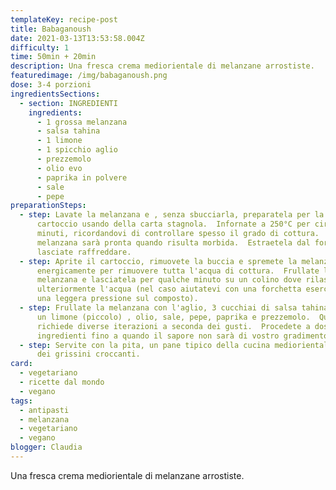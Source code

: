 ```yaml
---
templateKey: recipe-post
title: Babaganoush
date: 2021-03-13T13:53:58.004Z
difficulty: 1
time: 50min + 20min
description: Una fresca crema mediorientale di melanzane arrostiste.
featuredimage: /img/babaganoush.png
dose: 3-4 porzioni
ingredientsSections:
  - section: INGREDIENTI
    ingredients:
      - 1 grossa melanzana
      - salsa tahina
      - 1 limone
      - 1 spicchio aglio
      - prezzemolo
      - olio evo
      - paprika in polvere
      - sale
      - pepe
preparationSteps:
  - step: Lavate la melanzana e , senza sbucciarla, preparatela per la cottura al
      cartoccio usando della carta stagnola.  Infornate a 250°C per circa 50
      minuti, ricordandovi di controllare spesso il grado di cottura.  La
      melanzana sarà pronta quando risulta morbida.  Estraetela dal forno e
      lasciate raffreddare.
  - step: Aprite il cartoccio, rimuovete la buccia e spremete la melanzana
      energicamente per rimuovere tutta l'acqua di cottura.  Frullate la
      melanzana e lasciatela per qualche minuto su un colino dove rilascerà
      ulteriormente l'acqua (nel caso aiutatevi con una forchetta esercitando
      una leggera pressione sul composto).
  - step: Frullate la melanzana con l'aglio, 3 cucchiai di salsa tahina, il succo di
      un limone (piccolo) , olio, sale, pepe, paprika e prezzemolo.  Questa fase
      richiede diverse iterazioni a seconda dei gusti.  Procedete a dosare gli
      ingredienti fino a quando il sapore non sarà di vostro gradimento.
  - step: Servite con la pita, un pane tipico della cucina mediorientale, oppure con
      dei grissini croccanti.
card: 
  - vegetariano
  - ricette dal mondo
  - vegano
tags:
  - antipasti
  - melanzana
  - vegetariano
  - vegano
blogger: Claudia
---
```

Una fresca crema mediorientale di melanzane arrostiste.